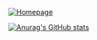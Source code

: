 [![Homepage](https://img.shields.io/badge/homepage-browse-black?logo=firefox&style=for-the-badge)](www.lieret.net)

[![Anurag's GitHub stats](https://github-readme-stats.vercel.app/api?username=klieret&hide_border=false&title_color=000000)](https://github.com/anuraghazra/github-readme-stats)

